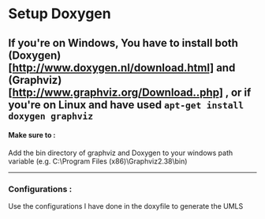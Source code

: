 # Setup Doxygen
**If you're on Windows**, You have to install both (Doxygen)[http://www.doxygen.nl/download.html] and (Graphviz)[http://www.graphviz.org/Download..php] , or 
**if you're on Linux** and have used `apt-get install doxygen graphviz`
---
#### Make sure to :
Add the bin directory of graphviz and Doxygen to your windows path variable (e.g. C:\Program Files (x86)\Graphviz2.38\bin)


---
### Configurations : 
Use the configurations I have done in the doxyfile to generate the UMLS

